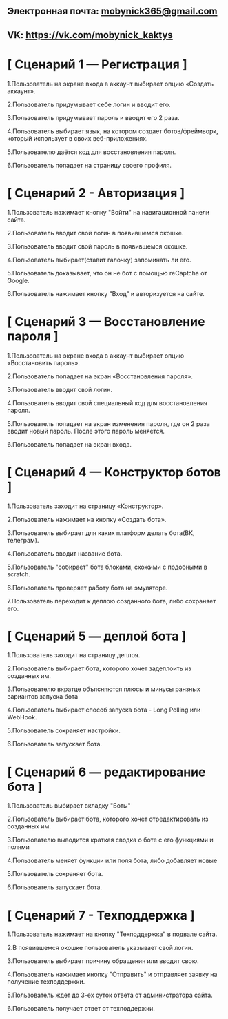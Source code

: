 ## Электронная почта: mobynick365@gmail.com
## VK: https://vk.com/mobynick_kaktys
# [ Сценарий 1 — Регистрация ]
1.Пользователь на экране входа в аккаунт выбирает опцию «Создать аккаунт».

2.Пользователь придумывает себе логин и вводит его.

3.Пользователь придумывает пароль и вводит его 2 раза.

4.Пользователь выбирает язык, на котором создает ботов/фреймворк, который использует в своих веб-приложениях.

5.Пользователю даётся код для восстановления пароля.

6.Пользователь попадает на страницу своего профиля.


# [ Сценарий 2 - Авторизация ]
1.Пользователь нажимает кнопку "Войти" на навигационной панели сайта.

2.Пользователь вводит свой логин в появившемся окошке.

3.Пользователь вводит свой пароль в появившемся окошке.

4.Пользователь выбирает(ставит галочку) запоминать ли его.

5.Пользователь доказывает, что он не бот с помощью reCaptcha от Google.

6.Пользователь нажимает кнопку "Вход" и авторизуется на сайте.


# [ Сценарий 3 — Восстановление пароля ]
1.Пользователь на экране входа в аккаунт выбирает опцию «Восстановить пароль».

2.Пользователь попадает на экран «Восстановления пароля».

3.Пользователь вводит свой логин.

4.Пользователь вводит свой специальный код для восстановления пароля.

5.Пользователь попадает на экран изменения пароля, где он 2 раза вводит новый пароль. После этого пароль меняется.

6.Пользователь попадает на экран входа.


# [ Сценарий 4 — Конструктор ботов ]
1.Пользователь заходит на страницу «Конструктор».

2.Пользователь нажимает на кнопку «Создать бота».

3.Пользователь выбирает для каких платформ делать бота(ВК, телеграм).

4.Пользователь вводит название бота.

5.Пользователь "собирает" бота блоками, схожими с подобными в scratch.

6.Пользователь проверяет работу бота на эмуляторе.

7.Пользователь переходит к деплою созданного бота, либо сохраняет его.


# [ Сценарий 5 — деплой бота ]
1.Пользователь заходит на страницу деплоя.

2.Пользователь выбирает бота, которого хочет задеплоить из созданных им.

3.Пользователю вкратце объясняются плюсы и минусы ранзных вариантов запуска бота

4.Пользователь выбирает способ запуска бота - Long Polling или WebHook.

5.Пользователь сохраняет настройки.

6.Пользователь запускает бота.


# [ Сценарий 6 — редактирование бота ]
1.Пользователь выбирает вкладку "Боты"

2.Пользователь выбирает бота, которого хочет отредактировать из созданных им.

3.Пользователю выводится краткая сводка о боте с его функциями и полями

4.Пользователь меняет функции или поля бота, либо добавляет новые

5.Пользователь сохраняет бота.

6.Пользователь запускает бота.


# [ Сценарий 7 - Техподдержка ]
1.Пользователь нажимает на кнопку "Техподдержка" в подвале сайта.

2.В появившемся окошке пользователь указывает свой логин.

3.Пользователь выбирает причину обращения или вводит свою.

4.Пользователь нажимает кнопку "Отправить" и отправляет заявку на получение техподдержки.

5.Пользователь ждет до 3-ех суток ответа от администратора сайта.

6.Пользователь получает ответ от техподдержки.
